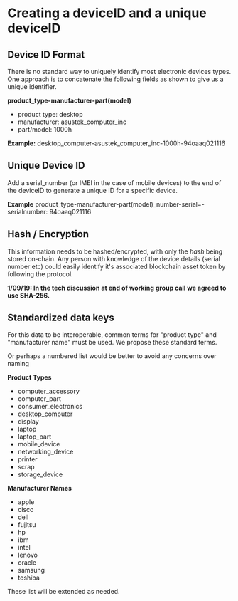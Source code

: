 # Creating a deviceID and a unique deviceID

## Device ID Format

There is no standard way to uniquely identify most electronic devices types. One approach is to concatenate the following fields as shown to give us a unique identifier.

**product\_type-manufacturer-part(model)**

- product type: desktop
- manufacturer: asustek\_computer\_inc
- part/model: 1000h

**Example:** desktop\_computer-asustek\_computer\_inc-1000h-94oaaq021116

## Unique Device ID

Add a serial_number (or IMEI in the case of mobile devices) to the end of the deviceID to generate a unique ID for a specific device.

**Example** product\_type-manufacturer-part(model)\_number-serial=- serialnumber: 94oaaq021116

## Hash / Encryption

This information needs to be hashed/encrypted, with only the *hash* being stored on-chain.   Any person with knowledge of the device details (serial number etc) could easily identify it's associated blockchain asset token by following the protocol.

**1/09/19:  In the tech discussion at end of working group call we agreed to use SHA-256.** 

## Standardized data keys

For this data to be interoperable, common terms for "product type" and "manufacturer name" must be used.  We propose these standard terms.

Or perhaps a numbered list would be better to avoid any concerns over naming

**Product Types**
- computer_accessory
- computer_part
- consumer_electronics
- desktop_computer
- display
- laptop
- laptop_part
- mobile_device
- networking_device
- printer
- scrap
- storage_device

**Manufacturer Names**
- apple
- cisco
- dell
- fujitsu
- hp
- ibm
- intel
- lenovo
- oracle
- samsung
- toshiba

These list will be extended as needed.






